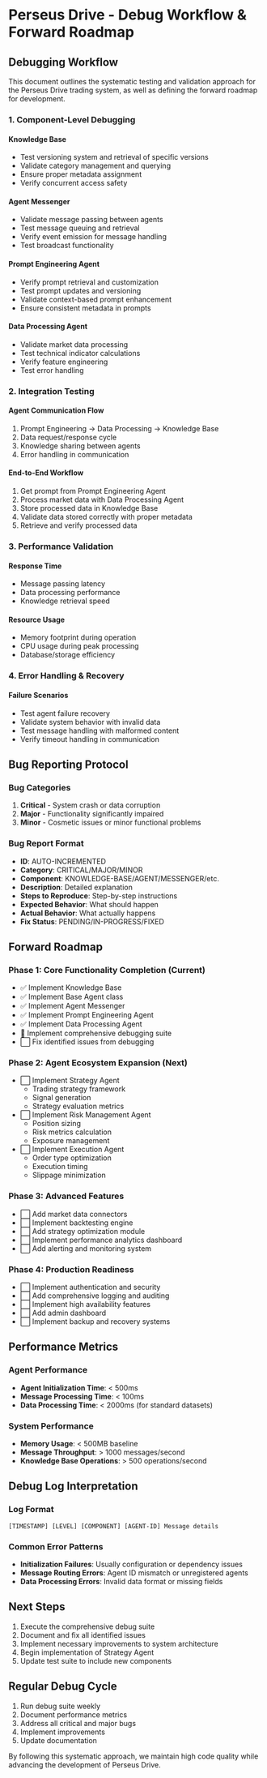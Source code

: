 # Perseus Drive - Debug Workflow & Forward Roadmap

## Debugging Workflow
This document outlines the systematic testing and validation approach for the Perseus Drive trading system, as well as defining the forward roadmap for development.

### 1. Component-Level Debugging

#### Knowledge Base
- Test versioning system and retrieval of specific versions
- Validate category management and querying
- Ensure proper metadata assignment
- Verify concurrent access safety

#### Agent Messenger
- Validate message passing between agents
- Test message queuing and retrieval
- Verify event emission for message handling
- Test broadcast functionality

#### Prompt Engineering Agent
- Verify prompt retrieval and customization
- Test prompt updates and versioning
- Validate context-based prompt enhancement
- Ensure consistent metadata in prompts

#### Data Processing Agent
- Validate market data processing
- Test technical indicator calculations
- Verify feature engineering
- Test error handling

### 2. Integration Testing

#### Agent Communication Flow
1. Prompt Engineering → Data Processing → Knowledge Base
2. Data request/response cycle
3. Knowledge sharing between agents
4. Error handling in communication

#### End-to-End Workflow
1. Get prompt from Prompt Engineering Agent
2. Process market data with Data Processing Agent
3. Store processed data in Knowledge Base
4. Validate data stored correctly with proper metadata
5. Retrieve and verify processed data

### 3. Performance Validation

#### Response Time
- Message passing latency
- Data processing performance
- Knowledge retrieval speed

#### Resource Usage
- Memory footprint during operation
- CPU usage during peak processing
- Database/storage efficiency

### 4. Error Handling & Recovery

#### Failure Scenarios
- Test agent failure recovery
- Validate system behavior with invalid data
- Test message handling with malformed content
- Verify timeout handling in communication

## Bug Reporting Protocol

### Bug Categories
1. **Critical** - System crash or data corruption
2. **Major** - Functionality significantly impaired
3. **Minor** - Cosmetic issues or minor functional problems

### Bug Report Format
- **ID**: AUTO-INCREMENTED
- **Category**: CRITICAL/MAJOR/MINOR
- **Component**: KNOWLEDGE-BASE/AGENT/MESSENGER/etc.
- **Description**: Detailed explanation
- **Steps to Reproduce**: Step-by-step instructions
- **Expected Behavior**: What should happen
- **Actual Behavior**: What actually happens
- **Fix Status**: PENDING/IN-PROGRESS/FIXED

## Forward Roadmap

### Phase 1: Core Functionality Completion (Current)
- ✅ Implement Knowledge Base
- ✅ Implement Base Agent class
- ✅ Implement Agent Messenger
- ✅ Implement Prompt Engineering Agent
- ✅ Implement Data Processing Agent
- 🔄 Implement comprehensive debugging suite
- ⬜ Fix identified issues from debugging

### Phase 2: Agent Ecosystem Expansion (Next)
- ⬜ Implement Strategy Agent
  - Trading strategy framework
  - Signal generation
  - Strategy evaluation metrics
- ⬜ Implement Risk Management Agent
  - Position sizing
  - Risk metrics calculation
  - Exposure management
- ⬜ Implement Execution Agent
  - Order type optimization
  - Execution timing
  - Slippage minimization

### Phase 3: Advanced Features
- ⬜ Add market data connectors
- ⬜ Implement backtesting engine
- ⬜ Add strategy optimization module
- ⬜ Implement performance analytics dashboard
- ⬜ Add alerting and monitoring system

### Phase 4: Production Readiness
- ⬜ Implement authentication and security
- ⬜ Add comprehensive logging and auditing
- ⬜ Implement high availability features
- ⬜ Add admin dashboard
- ⬜ Implement backup and recovery systems

## Performance Metrics

### Agent Performance
- **Agent Initialization Time**: < 500ms
- **Message Processing Time**: < 100ms
- **Data Processing Time**: < 2000ms (for standard datasets)

### System Performance
- **Memory Usage**: < 500MB baseline
- **Message Throughput**: > 1000 messages/second
- **Knowledge Base Operations**: > 500 operations/second

## Debug Log Interpretation

### Log Format
```
[TIMESTAMP] [LEVEL] [COMPONENT] [AGENT-ID] Message details
```

### Common Error Patterns
- **Initialization Failures**: Usually configuration or dependency issues
- **Message Routing Errors**: Agent ID mismatch or unregistered agents
- **Data Processing Errors**: Invalid data format or missing fields

## Next Steps
1. Execute the comprehensive debug suite
2. Document and fix all identified issues
3. Implement necessary improvements to system architecture
4. Begin implementation of Strategy Agent
5. Update test suite to include new components

## Regular Debug Cycle
1. Run debug suite weekly
2. Document performance metrics
3. Address all critical and major bugs
4. Implement improvements
5. Update documentation

By following this systematic approach, we maintain high code quality while advancing the development of Perseus Drive. 